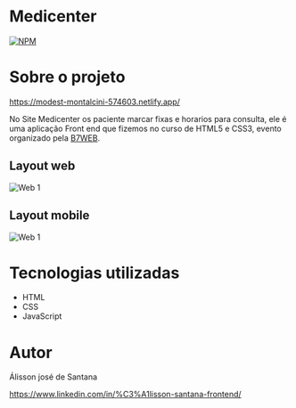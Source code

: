# Medicenter
[![NPM](https://img.shields.io/npm/l/react)](https://github.com/alissonsantana154/medicenter/blob/master/LICENSE) 

# Sobre o projeto

https://modest-montalcini-574603.netlify.app/

 No Site Medicenter os paciente marcar fixas e horarios para consulta, ele é uma aplicação Front end que fizemos no curso de HTML5 e CSS3, evento organizado pela [B7WEB](https://b7web.com.br/fullstack/?ref=I24108426I&gclid=CjwKCAjw8KmLBhB8EiwAQbqNoIZmM7S0i2hSO2KxocuVt4PDmEskAMRuNffEU7LXbNXfVILGlvEIlhoCQSAQAvD_BwE "Site b7web ").


## Layout web

![Web 1](https://media1.giphy.com/media/ERczD3THjAq0mmjqE1/giphy.gif)

## Layout mobile

![Web 1](https://media0.giphy.com/media/tpxrBJgBwAbYonIsOM/giphy.gif?cid=790b76116416b1320ae3b1df3dac411d47a2139c512bffb4&rid=giphy.gif&ct=g)


# Tecnologias utilizadas


- HTML 
- CSS
- JavaScript


# Autor
Álisson josé de Santana

https://www.linkedin.com/in/%C3%A1lisson-santana-frontend/

